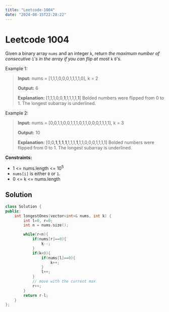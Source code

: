 ```yaml
---
title: "Leetcode-1004"
date: "2024-08-15T22:28:22"
---
```


# Leetcode 1004
Given a binary array `nums` and an integer `k`, return _the maximum number of consecutive_ `1`_'s in the array if you can flip at most_ `k` `0`'s.

Example 1:

> **Input:** nums = [1,1,1,0,0,0,1,1,1,1,0], k = 2
> 
> **Output:** 6
> 
> **Explanation:** [1,1,1,0,0,**1**,1,1,1,1,**1**]
> Bolded numbers were flipped from 0 to 1. The longest subarray is underlined.

Example 2:

> **Input:** nums = [0,0,1,1,0,0,1,1,1,0,1,1,0,0,0,1,1,1,1], k = 3
> 
> **Output:** 10
> 
> **Explanation:** [0,0,**1**,**1**,**1**,**1**,1,1,1,**1**,1,1,0,0,0,1,1,1,1]
> Bolded numbers were flipped from 0 to 1. The longest subarray is underlined.

**Constraints:**

- 1 <= nums.length <= 10<sup>5</sup>
- `nums[i]` is either `0` or `1`.
- 0 <= k <= nums.length

## Solution 
```cpp
class Solution {
public:
    int longestOnes(vector<int>& nums, int k) {
        int l=0, r=0;
        int n = nums.size();

        while(r<n){
            if(nums[r]==0){
                k--;
            }
            if(k<0){
                if(nums[l]==0){
                    k++;
                }
                l++;
            }
            // move with the current max
            r++;
        }
        return r-l;
    }
};
```